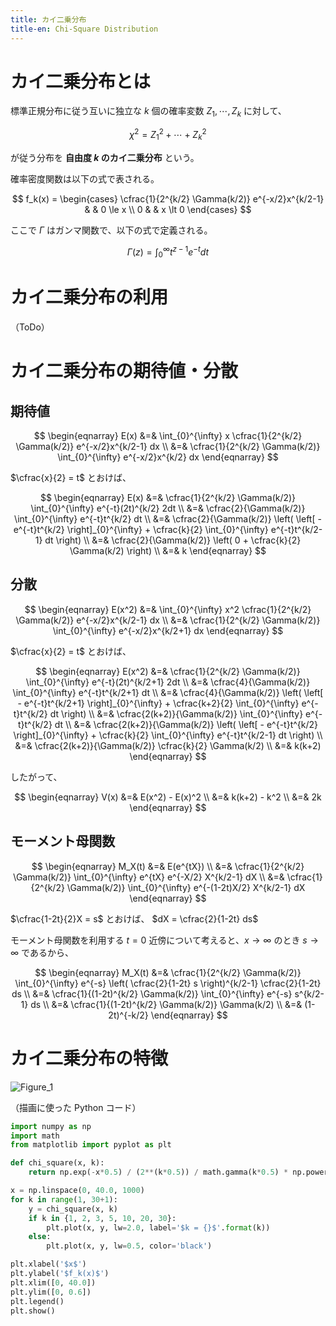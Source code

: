 ```yaml
---
title: カイ二乗分布
title-en: Chi-Square Distribution
---
```


# カイ二乗分布とは

標準正規分布に従う互いに独立な $k$ 個の確率変数 $Z_1, \cdots, Z_k$ に対して、

$$
\chi^2 = Z_1^2 + \cdots + Z_k^2
$$

が従う分布を **自由度 $k$ のカイ二乗分布** という。

確率密度関数は以下の式で表される。

$$
f_k(x) = \begin{cases}
	\cfrac{1}{2^{k/2} \Gamma(k/2)} e^{-x/2}x^{k/2-1} & & 0 \le x \\
	0 & & x \lt 0
\end{cases}
$$

ここで $\Gamma$ はガンマ関数で、以下の式で定義される。

$$
\Gamma(z) = \int_{0}^{\infty} t^{z-1} e^{-t} dt
$$

# カイ二乗分布の利用

（ToDo）

# カイ二乗分布の期待値・分散

## 期待値

$$
\begin{eqnarray}
	E(x) &=&
	\int_{0}^{\infty} x \cfrac{1}{2^{k/2} \Gamma(k/2)} e^{-x/2}x^{k/2-1} dx
	\\ &=&
	\cfrac{1}{2^{k/2} \Gamma(k/2)}
	\int_{0}^{\infty} e^{-x/2}x^{k/2} dx
\end{eqnarray}
$$

$\cfrac{x}{2} = t$ とおけば、

$$
\begin{eqnarray}
	E(x) &=&
	\cfrac{1}{2^{k/2} \Gamma(k/2)}
	\int_{0}^{\infty} e^{-t}(2t)^{k/2} 2dt
	\\ &=&
	\cfrac{2}{\Gamma(k/2)}
	\int_{0}^{\infty} e^{-t}t^{k/2} dt
	\\ &=&
	\cfrac{2}{\Gamma(k/2)}
	\left(
		\left[ - e^{-t}t^{k/2} \right]_{0}^{\infty}
		+ \cfrac{k}{2} \int_{0}^{\infty} e^{-t}t^{k/2-1} dt
	\right)
	\\ &=&
	\cfrac{2}{\Gamma(k/2)}
	\left(
		0 + \cfrac{k}{2} \Gamma(k/2)
	\right)
	\\ &=&
	k
\end{eqnarray}
$$

## 分散

$$
\begin{eqnarray}
	E(x^2) &=&
	\int_{0}^{\infty} x^2 \cfrac{1}{2^{k/2} \Gamma(k/2)} e^{-x/2}x^{k/2-1} dx
	\\ &=&
	\cfrac{1}{2^{k/2} \Gamma(k/2)}
	\int_{0}^{\infty} e^{-x/2}x^{k/2+1} dx
\end{eqnarray}
$$

$\cfrac{x}{2} = t$ とおけば、

$$
\begin{eqnarray}
	E(x^2) &=&
	\cfrac{1}{2^{k/2} \Gamma(k/2)}
	\int_{0}^{\infty} e^{-t}(2t)^{k/2+1} 2dt
	\\ &=&
	\cfrac{4}{\Gamma(k/2)}
	\int_{0}^{\infty} e^{-t}t^{k/2+1} dt
	\\ &=&
	\cfrac{4}{\Gamma(k/2)}
	\left(
		\left[ - e^{-t}t^{k/2+1} \right]_{0}^{\infty}
		+ \cfrac{k+2}{2} \int_{0}^{\infty} e^{-t}t^{k/2} dt
	\right)
	\\ &=&
	\cfrac{2(k+2)}{\Gamma(k/2)}
	\int_{0}^{\infty} e^{-t}t^{k/2} dt
	\\ &=&
	\cfrac{2(k+2)}{\Gamma(k/2)}
	\left(
		\left[ - e^{-t}t^{k/2} \right]_{0}^{\infty}
		+ \cfrac{k}{2} \int_{0}^{\infty} e^{-t}t^{k/2-1} dt
	\right)
	\\ &=&
	\cfrac{2(k+2)}{\Gamma(k/2)} \cfrac{k}{2} \Gamma(k/2)
	\\ &=&
	k(k+2)
\end{eqnarray}
$$

したがって、

$$
\begin{eqnarray}
	V(x) &=& E(x^2) - E(x)^2
	\\ &=&
	k(k+2) - k^2
	\\ &=&
	2k
\end{eqnarray}
$$

## モーメント母関数

$$
\begin{eqnarray}
	M_X(t) &=& E(e^{tX})
	\\ &=&
	\cfrac{1}{2^{k/2} \Gamma(k/2)} \int_{0}^{\infty} e^{tX} e^{-X/2} X^{k/2-1} dX
	\\ &=&
	\cfrac{1}{2^{k/2} \Gamma(k/2)} \int_{0}^{\infty} e^{-(1-2t)X/2} X^{k/2-1} dX
\end{eqnarray}
$$

$\cfrac{1-2t}{2}X = s$ とおけば、 $dX = \cfrac{2}{1-2t} ds$

モーメント母関数を利用する $t=0$ 近傍について考えると、$x \to \infty$ のとき $s \to \infty$ であるから、

$$
\begin{eqnarray}
	M_X(t) &=&
	\cfrac{1}{2^{k/2} \Gamma(k/2)} \int_{0}^{\infty} e^{-s} \left( \cfrac{2}{1-2t} s \right)^{k/2-1} \cfrac{2}{1-2t} ds
	\\ &=&
	\cfrac{1}{(1-2t)^{k/2} \Gamma(k/2)}
	\int_{0}^{\infty} e^{-s} s^{k/2-1} ds
	\\ &=&
	\cfrac{1}{(1-2t)^{k/2} \Gamma(k/2)}
	\Gamma(k/2)
	\\ &=&
	(1-2t)^{-k/2}
\end{eqnarray}
$$


# カイ二乗分布の特徴

![Figure_1](https://user-images.githubusercontent.com/13412823/212242584-fcb0e3f3-8015-453c-ac7c-04b9e69a34e1.png)

（描画に使った Python コード）
```python
import numpy as np
import math
from matplotlib import pyplot as plt

def chi_square(x, k):
	return np.exp(-x*0.5) / (2**(k*0.5)) / math.gamma(k*0.5) * np.power(x, k*0.5-1)

x = np.linspace(0, 40.0, 1000)
for k in range(1, 30+1):
	y = chi_square(x, k)
	if k in {1, 2, 3, 5, 10, 20, 30}:
		plt.plot(x, y, lw=2.0, label='$k = {}$'.format(k))
	else:
		plt.plot(x, y, lw=0.5, color='black')

plt.xlabel('$x$')
plt.ylabel('$f_k(x)$')
plt.xlim([0, 40.0])
plt.ylim([0, 0.6])
plt.legend()
plt.show()
```